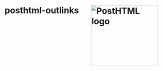 # posthtml-outlinks <img align="right" width="220" height="200" title="PostHTML logo" src="http://posthtml.github.io/posthtml/logo.svg">
